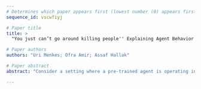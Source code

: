 ```yaml
--- 
# Determines which paper appears first (lowest number (0) appears first)
sequence_id: vscwfiyj

# Paper title 
title: >
  "You just can’t go around killing people'' Explaining Agent Behavior to a Human Terminator

# Paper authors 
authors: "Uri Menkes; Ofra Amir; Assaf Hallak"

# Paper abstract 
abstract: "Consider a setting where a pre-trained agent is operating in an environment and a human operator can decide to temporarily terminate its operation and take-over for some duration of time. These kind of scenarios are common in human-machine interactions, for example in autonomous driving, factory automation and healthcare. In these settings, we typically observe a trade-off between two extreme cases -- if no take-overs are allowed, then the agent might employ a sub-optimal, possibly dangerous policy. Alternatively, if there are too many take-overs, then the human has no confidence in the agent, greatly limiting its usefulness. In this paper, we formalize this setup and propose an explainability scheme to help optimize the number of human interventions."

--- 
```

